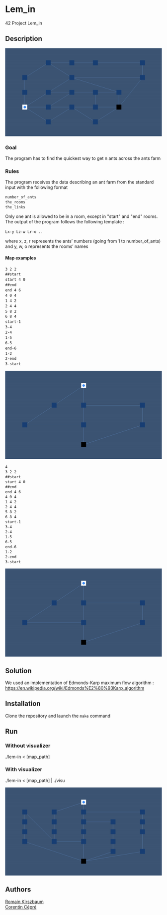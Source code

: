 # Lem_in
42 Project Lem_in

## Description

<img src="https://github.com/rkirszba/Lem_in/blob/master/media/Demo2.gif">

### Goal
The program has to find the quickest way to get n ants across the ants farm

### Rules

The program receives the data describing an ant farm from the standard input with the following format

```
number_of_ants
the_rooms
the_links
```

Only one ant is allowed to be in a room, except in "start" and "end" rooms.
The output of the program follows the following template :

```Lx-y Lz-w Lr-o ..```

where x, z, r represents the ants’ numbers (going from 1 to number_of_ants) and y, w, o represents the rooms’ names

#### Map examples
```2
3 2 2
##start
start 4 0
##end
end 4 6
4 0 4
1 4 2
2 4 4
5 8 2
6 8 4
start-1
3-4
2-4
1-5
6-5
end-6
1-2
2-end
3-start
```
<img src="https://github.com/rkirszba/Lem_in/blob/master/media/Demo3.gif">

```
4
3 2 2
##start
start 4 0
##end
end 4 6
4 0 4
1 4 2
2 4 4
5 8 2
6 8 4
start-1
3-4
2-4
1-5
6-5
end-6
1-2
2-end
3-start
```
<img src="https://github.com/rkirszba/Lem_in/blob/master/media/Demo4.gif">

## Solution
We used an implementation of Edmonds-Karp maximum flow algorithm : https://en.wikipedia.org/wiki/Edmonds%E2%80%93Karp_algorithm

## Installation

Clone the repository and launch the ```make``` command 

## Run

### Without visualizer

./lem-in < [map_path]

### With visualizer

./lem-in < [map_path] | ./visu

<img src="https://github.com/rkirszba/Lem_in/blob/master/media/Demo1.gif">

## Authors

[Romain Kirszbaum](https://github.com/rkirszba) <br />
[Corentin Cépré](https://github.com/ccepre)
